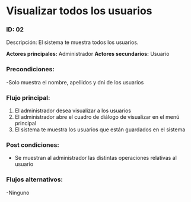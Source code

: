 # Visualizar todos los usuarios

### ID: 02
Descripción: El sistema te muestra todos los usuarios.


 **Actores principales:** Administrador
 **Actores secundarios:** Usuario

### Precondiciones:
-Solo muestra el nombre, apellidos y dni de los usuarios

### Flujo principal:

  1. El administrador desea visualizar a los usuarios
  2. El administrador abre el cuadro de diálogo de visualizar en el menú principal
  3. El sistema te muestra los usuarios que están guardados en el sistema




### Post condiciones:
- Se muestran al administrador las distintas operaciones relativas al usuario


### Flujos alternativos:
-Ninguno